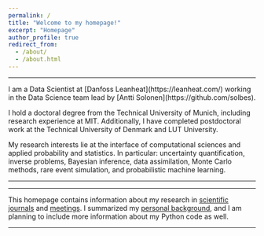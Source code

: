 ```yaml
---
permalink: /
title: "Welcome to my homepage!"
excerpt: "Homepage"
author_profile: true
redirect_from: 
  - /about/
  - /about.html
---
```

<hr>
I am a Data Scientist at [Danfoss Leanheat](https://leanheat.com/) working in the Data Science team lead by [Antti Solonen](https://github.com/solbes). 

I hold a doctoral degree from the Technical University of Munich, including research experience at MIT. Additionally, I have completed postdoctoral work at the Technical University of Denmark and LUT University.

My research interests lie at the interface of computational sciences and applied probability and statistics. In particular: uncertainty quantification, inverse problems, Bayesian inference, data assimilation, Monte Carlo methods, rare event simulation, and probabilistic machine learning.

<hr><hr>

This homepage contains information about my research in [scientific journals](/publications/) and [meetings](/talks/). I summarized my [personal background](/cv/), and I am planning to include more information about my Python code as well.

<hr>
